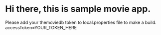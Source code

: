 <h1>Hi there, this is sample movie app.</h1>
<p>
Please add your themoviedb token to local.properties file to make a build.
accessToken=YOUR_TOKEN_HERE
</p>


